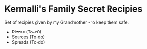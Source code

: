 # Kermalli's Family Secret Recipies 
Set of recipies given by my Grandmother - to keep them safe. 

- Pizzas (To-d0)
- Sources (To-do)
- Spreads (To-do)